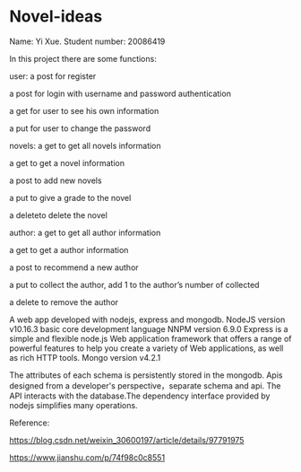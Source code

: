# Novel-ideas


Name: Yi Xue. Student number: 20086419

In this project there are some functions:

user:
  a post for register
  
  a post for login with username and password authentication
  
  a get for user to see his own information
  
  a put for user to change the password
  
novels:
  a get to get all novels information
  
  a get to get a novel information
  
  a post to add new novels
  
  a put to give a grade to the novel
  
  a deleteto delete the novel
  
author:
  a get to get all author information
  
  a get to get a author information
  
  a post to recommend a new author
  
  a put to collect the author, add 1 to the author’s number of collected
  
  a delete to remove the author
  
A web app developed with nodejs, express and mongodb. 
NodeJS version v10.16.3 basic core development language
NNPM version 6.9.0
Express is a simple and flexible node.js Web application framework that offers a range of powerful features to help you create a variety of Web applications, as well as rich HTTP tools.
Mongo version v4.2.1
  
  The attributes of each schema is persistently stored in the mongodb.
  Apis designed from a developer's perspective，separate schema and api. The API interacts with the database.The dependency interface provided by nodejs simplifies many operations.
  
  Reference:
  
  https://blog.csdn.net/weixin_30600197/article/details/97791975
  
  https://www.jianshu.com/p/74f98c0c8551
